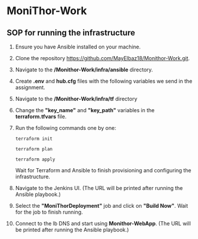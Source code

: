 # MoniThor-Work
## SOP for running the infrastructure

1. Ensure you have Ansible installed on your machine.
2. Clone the repository https://github.com/MayElbaz18/Monithor-Work.git.
3. Navigate to the **/Monithor-Work/infra/ansible** directory.
4. Create **.env** and **hub.cfg** files with the following variables we send in the assignment.
5. Navigate to the **/Monithor-Work/infra/tf** directory
6. Change the **"key_name"** and **"key_path"** variables in the **terraform.tfvars** file.
7. Run the following commands one by one:
    ```
    terraform init
    ```
    ```
    terraform plan
    ```
    ```
    terraform apply
    ```
    Wait for Terraform and Ansible to finish provisioning and configuring the infrastructure.

8. Navigate to the Jenkins UI. (The URL will be printed after running the Ansible playbook.)

9. Select the **"MoniThorDeployment"** job and click on **"Build Now"**.
Wait for the job to finish running.

10. Connect to the lb DNS and start using **Monithor-WebApp**. (The URL will be printed after running the Ansible playbook.)

